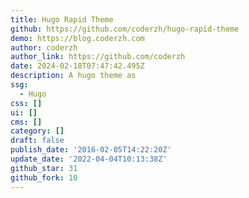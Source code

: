 ```yaml
---
title: Hugo Rapid Theme
github: https://github.com/coderzh/hugo-rapid-theme
demo: https://blog.coderzh.com
author: coderzh
author_link: https://github.com/coderzh
date: 2024-02-18T07:47:42.495Z
description: A hugo theme as
ssg:
  - Hugo
css: []
ui: []
cms: []
category: []
draft: false
publish_date: '2016-02-05T14:22:20Z'
update_date: '2022-04-04T10:13:38Z'
github_star: 31
github_fork: 10
---
```

